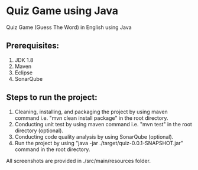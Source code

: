 # Quiz Game using Java
Quiz Game (Guess The Word) in English using Java

## Prerequisites:
1. JDK 1.8
2. Maven
3. Eclipse
4. SonarQube

## Steps to run the project:
1. Cleaning, installing, and packaging the project by using maven command i.e. "mvn clean install package" in the root directory.
2. Conducting unit test by using maven command i.e. "mvn test" in the root directory (optional).
3. Conducting code quality analysis by using SonarQube (optional).
4. Run the project by using "java -jar ./target/quiz-0.0.1-SNAPSHOT.jar" command in the root directory.

All screenshots are provided in ./src/main/resources folder.
